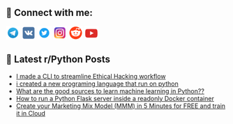 ## 🔎 Connect with me:
[<img src="https://github.com/bullbesh/bullbesh/blob/main/images/Telegram.png" width="32" height="32" />](https://t.me/bullbesh)
[<img src="https://github.com/bullbesh/bullbesh/blob/main/images/VK.png" width="32" height="32" />](https://vk.com/bullbesh)
[<img src="https://github.com/bullbesh/bullbesh/blob/main/images/Twitter.png" width="32" height="32" />](https://twitter.com/bullbesh1)
[<img src="https://github.com/bullbesh/bullbesh/blob/main/images/Instagram.png" width="32" height="32" />](https://www.instagram.com/bullbesh)
[<img src="https://github.com/bullbesh/bullbesh/blob/main/images/Reddit.png" width="32" height="32" />](https://www.reddit.com/user/bullbesh)
[<img src="https://github.com/bullbesh/bullbesh/blob/main/images/YouTube.png" width="32" height="32" />](https://www.youtube.com/channel/UCtfjRs6uzgq5mfm8S06WTcg)

## 📕 Latest r/Python Posts
<!-- BLOG-POST-LIST:START -->
- [I made a CLI to streamline Ethical Hacking workflow](https://www.reddit.com/r/Python/comments/11q8vbh/i_made_a_cli_to_streamline_ethical_hacking/)
- [i created a new programing language that run on python](https://www.reddit.com/r/Python/comments/11q8gq0/i_created_a_new_programing_language_that_run_on/)
- [What are the good sources to learn machine learning in Python??](https://www.reddit.com/r/Python/comments/11q64a0/what_are_the_good_sources_to_learn_machine/)
- [How to run a Python Flask server inside a readonly Docker container](https://www.reddit.com/r/Python/comments/11q3yuw/how_to_run_a_python_flask_server_inside_a/)
- [Create your Marketing Mix Model &lpar;MMM&rpar; in 5 Minutes for FREE and train it in Cloud](https://www.reddit.com/r/Python/comments/11q3lro/create_your_marketing_mix_model_mmm_in_5_minutes/)
<!-- BLOG-POST-LIST:END -->
